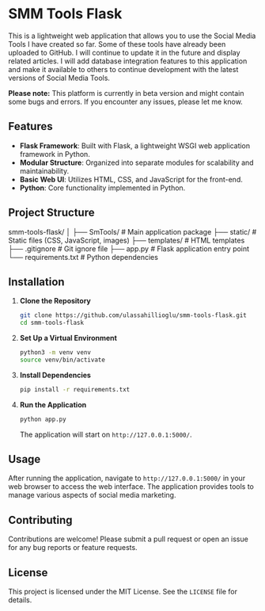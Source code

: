 # SMM Tools Flask

This is a lightweight web application that allows you to use the Social Media Tools I have created so far. Some of these tools have already been uploaded to GitHub. I will continue to update it in the future and display related articles. I will add database integration features to this application and make it available to others to continue development with the latest versions of Social Media Tools.

**Please note:** This platform is currently in beta version and might contain some bugs and errors. If you encounter any issues, please let me know.

## Features

- **Flask Framework**: Built with Flask, a lightweight WSGI web application framework in Python.
- **Modular Structure**: Organized into separate modules for scalability and maintainability.
- **Basic Web UI**: Utilizes HTML, CSS, and JavaScript for the front-end.
- **Python**: Core functionality implemented in Python.

## Project Structure

smm-tools-flask/
│
├── SmTools/ # Main application package
├── static/ # Static files (CSS, JavaScript, images)
├── templates/ # HTML templates
├── .gitignore # Git ignore file
├── app.py # Flask application entry point
└── requirements.txt # Python dependencies


## Installation

1. **Clone the Repository**
    ```bash
    git clone https://github.com/ulassahillioglu/smm-tools-flask.git
    cd smm-tools-flask
    ```

2. **Set Up a Virtual Environment**
    ```bash
    python3 -m venv venv
    source venv/bin/activate
    ```

3. **Install Dependencies**
    ```bash
    pip install -r requirements.txt
    ```

4. **Run the Application**
    ```bash
    python app.py
    ```
    The application will start on `http://127.0.0.1:5000/`.

## Usage

After running the application, navigate to `http://127.0.0.1:5000/` in your web browser to access the web interface. The application provides tools to manage various aspects of social media marketing.

## Contributing

Contributions are welcome! Please submit a pull request or open an issue for any bug reports or feature requests.

## License

This project is licensed under the MIT License. See the `LICENSE` file for details.
